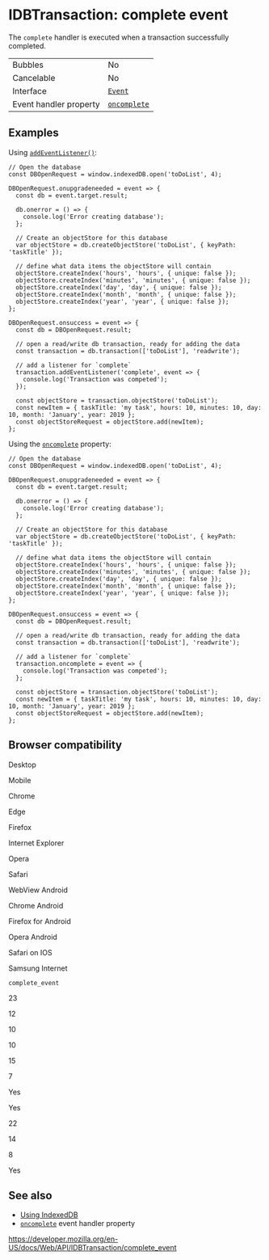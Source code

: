 IDBTransaction: complete event
==============================

The `complete` handler is executed when a transaction successfully completed.

<table><tbody><tr class="odd"><td>Bubbles</td><td>No</td></tr><tr class="even"><td>Cancelable</td><td>No</td></tr><tr class="odd"><td>Interface</td><td><a href="../event"><code>Event</code></a></td></tr><tr class="even"><td>Event handler property</td><td><a href="oncomplete"><code>oncomplete</code></a></td></tr></tbody></table>

Examples
--------

Using [`addEventListener()`](../eventtarget/addeventlistener):

    // Open the database
    const DBOpenRequest = window.indexedDB.open('toDoList', 4);

    DBOpenRequest.onupgradeneeded = event => {
      const db = event.target.result;

      db.onerror = () => {
        console.log('Error creating database');
      };

      // Create an objectStore for this database
      var objectStore = db.createObjectStore('toDoList', { keyPath: 'taskTitle' });

      // define what data items the objectStore will contain
      objectStore.createIndex('hours', 'hours', { unique: false });
      objectStore.createIndex('minutes', 'minutes', { unique: false });
      objectStore.createIndex('day', 'day', { unique: false });
      objectStore.createIndex('month', 'month', { unique: false });
      objectStore.createIndex('year', 'year', { unique: false });
    };

    DBOpenRequest.onsuccess = event => {
      const db = DBOpenRequest.result;

      // open a read/write db transaction, ready for adding the data
      const transaction = db.transaction(['toDoList'], 'readwrite');

      // add a listener for `complete`
      transaction.addEventListener('complete', event => {
        console.log('Transaction was competed');
      });

      const objectStore = transaction.objectStore('toDoList');
      const newItem = { taskTitle: 'my task', hours: 10, minutes: 10, day: 10, month: 'January', year: 2019 };
      const objectStoreRequest = objectStore.add(newItem);
    };

Using the [`oncomplete`](oncomplete) property:

    // Open the database
    const DBOpenRequest = window.indexedDB.open('toDoList', 4);

    DBOpenRequest.onupgradeneeded = event => {
      const db = event.target.result;

      db.onerror = () => {
        console.log('Error creating database');
      };

      // Create an objectStore for this database
      var objectStore = db.createObjectStore('toDoList', { keyPath: 'taskTitle' });

      // define what data items the objectStore will contain
      objectStore.createIndex('hours', 'hours', { unique: false });
      objectStore.createIndex('minutes', 'minutes', { unique: false });
      objectStore.createIndex('day', 'day', { unique: false });
      objectStore.createIndex('month', 'month', { unique: false });
      objectStore.createIndex('year', 'year', { unique: false });
    };

    DBOpenRequest.onsuccess = event => {
      const db = DBOpenRequest.result;

      // open a read/write db transaction, ready for adding the data
      const transaction = db.transaction(['toDoList'], 'readwrite');

      // add a listener for `complete`
      transaction.oncomplete = event => {
        console.log('Transaction was competed');
      };

      const objectStore = transaction.objectStore('toDoList');
      const newItem = { taskTitle: 'my task', hours: 10, minutes: 10, day: 10, month: 'January', year: 2019 };
      const objectStoreRequest = objectStore.add(newItem);
    };

Browser compatibility
---------------------

Desktop

Mobile

Chrome

Edge

Firefox

Internet Explorer

Opera

Safari

WebView Android

Chrome Android

Firefox for Android

Opera Android

Safari on IOS

Samsung Internet

`complete_event`

23

12

10

10

15

7

Yes

Yes

22

14

8

Yes

See also
--------

-   [Using IndexedDB](../indexeddb_api/using_indexeddb)
-   [`oncomplete`](oncomplete) event handler property

<a href="https://developer.mozilla.org/en-US/docs/Web/API/IDBTransaction/complete_event" class="_attribution-link">https://developer.mozilla.org/en-US/docs/Web/API/IDBTransaction/complete_event</a>
